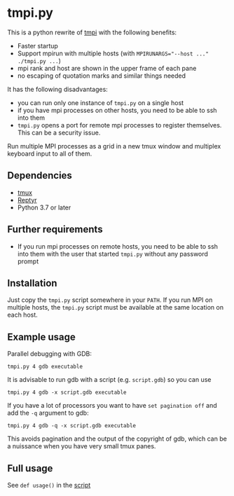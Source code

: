 # tmpi.py

This is a python rewrite of [tmpi](https://github.com/Azrael3000/tmpi) with the following benefits:

* Faster startup
* Support mpirun with multiple hosts (with `MPIRUNARGS="--host ..." ./tmpi.py ...`)
* mpi rank and host are shown in the upper frame of each pane
* no escaping of quotation marks and similar things needed

It has the following disadvantages:

* you can run only one instance of `tmpi.py` on a single host
* if you have mpi processes on other hosts, you need to be able to ssh into them
* `tmpi.py` opens a port for remote mpi processes to register themselves. This can be a security issue.

Run multiple MPI processes as a grid in a new tmux window and multiplex keyboard input to all of them.

## Dependencies
- [tmux](https://github.com/tmux/tmux/wiki)
- [Reptyr](https://github.com/nelhage/reptyr) 
- Python 3.7 or later

## Further requirements
- If you run mpi processes on remote hosts, you need to be able to ssh into them with the user that started `tmpi.py` without any password prompt

## Installation
Just copy the `tmpi.py` script somewhere in your `PATH`.
If you run MPI on multiple hosts, the `tmpi.py` script must be available at the same location on each host.

## Example usage

Parallel debugging with GDB:
```
tmpi.py 4 gdb executable
```

It is advisable to run gdb with a script (e.g. `script.gdb`) so you can use
```
tmpi.py 4 gdb -x script.gdb executable
```

If you have a lot of processors you want to have `set pagination off` and add the `-q` argument to gdb:
```
tmpi.py 4 gdb -q -x script.gdb executable
```
This avoids pagination and the output of the copyright of gdb, which can be a nuissance when you have very small tmux panes.

## Full usage
See `def usage()` in the [script](tmpi)

